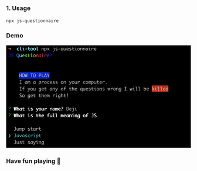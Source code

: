 ### 1. Usage

    npx js-questionnaire

### Demo

![Demo Screenshot](./assets/screenshot.png)

### Have fun playing :star_struck:
